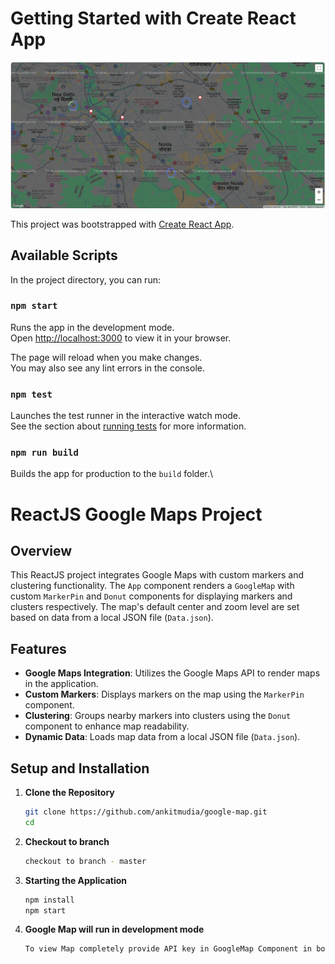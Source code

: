 # Getting Started with Create React App


![Google Map Image](./public/GoogleMapExample.PNG?raw=true "Google Map")

This project was bootstrapped with [Create React App](https://github.com/facebook/create-react-app).

## Available Scripts

In the project directory, you can run:

### `npm start`

Runs the app in the development mode.\
Open [http://localhost:3000](http://localhost:3000) to view it in your browser.

The page will reload when you make changes.\
You may also see any lint errors in the console.

### `npm test`

Launches the test runner in the interactive watch mode.\
See the section about [running tests](https://facebook.github.io/create-react-app/docs/running-tests) for more information.

### `npm run build`

Builds the app for production to the `build` folder.\

# ReactJS Google Maps Project

## Overview

This ReactJS project integrates Google Maps with custom markers and clustering functionality. The `App` component renders a `GoogleMap` with custom `MarkerPin` and `Donut` components for displaying markers and clusters respectively. The map's default center and zoom level are set based on data from a local JSON file (`Data.json`).

## Features

- **Google Maps Integration**: Utilizes the Google Maps API to render maps in the application.
- **Custom Markers**: Displays markers on the map using the `MarkerPin` component.
- **Clustering**: Groups nearby markers into clusters using the `Donut` component to enhance map readability.
- **Dynamic Data**: Loads map data from a local JSON file (`Data.json`).

## Setup and Installation

1. **Clone the Repository**

   ```bash
   git clone https://github.com/ankitmudia/google-map.git
   cd 

2. **Checkout to branch**
   
   ```bash
   checkout to branch - master

3. **Starting the Application**
   ```bash
   npm install
   npm start

4. **Google Map will run in development mode**

   ```bash
   To view Map completely provide API key in GoogleMap Component in bootstrapURLKeys parameter.